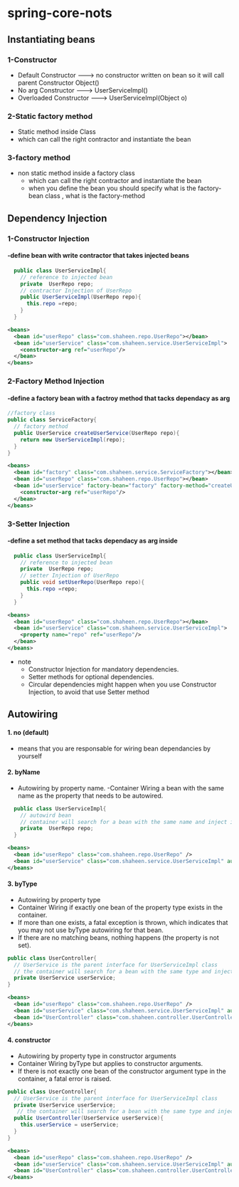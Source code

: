 # spring-core-nots
## Instantiating beans
###	1-Constructor
- Default Constructor    	---> no constructor written on bean so it will call parent Constructor Object()
- No arg Constructor 		---> UserServiceImpl()
- Overloaded Constructor 	---> UserServiceImpl(Object o)

###	2-Static factory method
- Static method inside Class
 - which can call the right contractor and instantiate the bean

###	3-factory method
- non static method inside a factory class
	- which can call the right contractor and instantiate the bean
	- when you define the bean you should specify what is the factory-bean class , what is the factory-method

## Dependency Injection

### 1-Constructor Injection

####  -define bean with write contractor that takes injected beans
```java
  public class UserServiceImpl{
    // reference to injected bean
    private  UserRepo repo;
    // contractor Injection of UserRepo
    public UserServiceImpl(UserRepo repo){
      this.repo =repo;
    }
  }
```
```xml
<beans>
  <bean id="userRepo" class="com.shaheen.repo.UserRepo"></bean>
  <bean id="userService" class="com.shaheen.service.UserServiceImpl">
    <constructor-arg ref="userRepo"/>
  </bean>
</beans>
```
### 2-Factory Method Injection
#### -define a factory bean with a factroy method that tacks dependacy as arg 
```java
//factory class
public class ServiceFactory{
  // factory method
  public UserService createUserService(UserRepo repo){
    return new UserServiceImpl(repo);
  }
}
```
```xml
<beans>
  <bean id="factory" class="com.shaheen.service.ServiceFactory"></bean>
  <bean id="userRepo" class="com.shaheen.repo.UserRepo"></bean>
  <bean id="userService" factory-bean="factory" factory-method="createUserService">
    <constructor-arg ref="userRepo"/>
  </bean>
</beans>
```
### 3-Setter Injection
#### -define a set method that tacks dependacy as arg inside
```java
  public class UserServiceImpl{
    // reference to injected bean
    private  UserRepo repo;
    // setter Injection of UserRepo
    public void setUserRepo(UserRepo repo){
      this.repo =repo;
    }
  }
```
```xml
<beans>
  <bean id="userRepo" class="com.shaheen.repo.UserRepo"></bean>
  <bean id="userService" class="com.shaheen.service.UserServiceImpl">
    <property name="repo" ref="userRepo"/>
  </bean>
</beans>
```
- note
  - Constructor Injection for mandatory dependencies.
  - Setter methods for optional dependencies.
  - Circular dependencies might happen when you use Constructor Injection, to avoid that use Setter method

## Autowiring
#### 1. no (default)

- means that you are responsable for wiring bean dependancies by yourself

#### 2. byName

- Autowiring by property name.
-Container Wiring a bean with the same name as the property that needs to be autowired.
```java
  public class UserServiceImpl{
    // autowird bean
    // container will search for a bean with the same name and inject it here
    private  UserRepo repo;
  }
```
```xml
<beans>
  <bean id="userRepo" class="com.shaheen.repo.UserRepo" />
  <bean id="userService" class="com.shaheen.service.UserServiceImpl" autowire="byName"/>
</beans>
```

#### 3. byType

- Autowiring by property type
- Container Wiring if exactly one bean of the property type exists in the container.
- If more than one exists, a fatal exception is thrown, which indicates that you may not use byType autowiring for that bean.
- If there are no matching beans, nothing happens (the property is not set).

```java
public class UserController{
  // UserService is the parent interface for UserServiceImpl class
  // the container will search for a bean with the same type and inject it here
  private UserService userService;
}
```
```xml
<beans>
  <bean id="userRepo" class="com.shaheen.repo.UserRepo" />
  <bean id="userService" class="com.shaheen.service.UserServiceImpl" autowire="byName"/>
  <bean id="UserController" class="com.shaheen.controller.UserController" autowire="byType">
</beans>
```

#### 4. constructor
- Autowiring by property type in constructor arguments
- Container Wiring byType but applies to constructor arguments.
- If there is not exactly one bean of the constructor argument type in the container, a fatal error is raised.

```java
public class UserController{
  // UserService is the parent interface for UserServiceImpl class
  private UserService userService;
   // the container will search for a bean with the same type and inject it here
  public UserController(UserService userService){
    this.userService = userService;
  }
}
```
```xml
<beans>
  <bean id="userRepo" class="com.shaheen.repo.UserRepo" />
  <bean id="userService" class="com.shaheen.service.UserServiceImpl" autowire="byName"/>
  <bean id="UserController" class="com.shaheen.controller.UserController" autowire="constructor">
</beans>
```